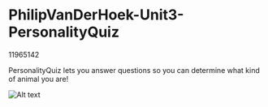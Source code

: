 # PhilipVanDerHoek-Unit3-PersonalityQuiz

11965142

PersonalityQuiz lets you answer questions so you can determine what kind of animal you are!

![Alt text](/philiphoek/PhilipVanDerHoek-Unit3-PersonalityQuiz/blob/master/Screen%20Shot%202018-02-23%20at%2011.11.27.png" "Personality Quiz")
